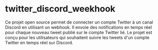 # twitter_discord_weekhook
Ce projet open source permet de connecter un compte Twitter à un canal Discord en utilisant un webhook. Il envoie des notifications en temps réel pour chaque nouveau tweet publié sur le compte Twitter lié. Le projet est conçu pour les utilisateurs qui souhaitent suivre les tweets d'un compte Twitter en temps réel sur Discord.
